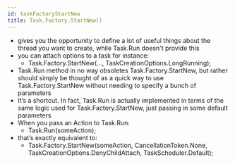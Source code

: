 ```yaml
---
id: taskFactoryStartNew
title: Task.Factory.StartNew()
---
```


- gives you the opportunity to define a lot of useful things about the thread you want to create, while Task.Run doesn't provide this
- you can attach options to a task for instance:
  - Task.Factory.StartNew(..., TaskCreationOptions.LongRunning);
- Task.Run method in no way obsoletes Task.Factory.StartNew, but rather should simply be thought of as a quick way to use Task.Factory.StartNew without needing to specify a bunch of parameters
- It’s a shortcut. In fact, Task.Run is actually implemented in terms of the same logic used for Task.Factory.StartNew, just passing in some default parameters
- When you pass an Action to Task.Run:
  - Task.Run(someAction);
- that’s exactly equivalent to:
  - Task.Factory.StartNew(someAction, CancellationToken.None, TaskCreationOptions.DenyChildAttach, TaskScheduler.Default);
